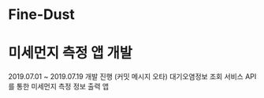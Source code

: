 # Fine-Dust
# 미세먼지 측정 앱 개발

2019.07.01 ~ 2019.07.19 개발 진행 (커밋 메시지 오타)
대기오염정보 조회 서비스 API를 통한 미세먼지 측정 정보 출력 앱
